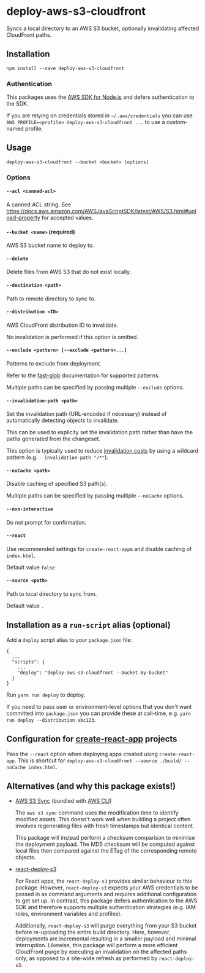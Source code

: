 # deploy-aws-s3-cloudfront

Syncs a local directory to an AWS S3 bucket, optionally invalidating affected CloudFront paths.

## Installation

    npm install --save deploy-aws-s3-cloudfront

### Authentication

This packages uses the [AWS SDK for Node.js](https://aws.amazon.com/sdk-for-node-js/) and defers authentication to the SDK.

If you are relying on credentials stored in `~/.aws/credentials` you can use `AWS_PROFILE=<profile> deploy-aws-s3-cloudfront ...` to use a custom-named profile.

## Usage

    deploy-aws-s3-cloudfront --bucket <bucket> [options]

### Options

#### `--acl <canned-acl>`

A canned ACL string. See https://docs.aws.amazon.com/AWSJavaScriptSDK/latest/AWS/S3.html#upload-property for accepted values.

#### `--bucket <name>` (required)

AWS S3 bucket name to deploy to.

#### `--delete`

Delete files from AWS S3 that do not exist locally.

#### `--destination <path>`

Path to remote directory to sync to.

#### `--distribution <ID>`

AWS CloudFront distribution ID to invalidate.

No invalidation is performed if this option is omitted.

#### `--exclude <pattern> [--exclude <pattern>...]`

Patterns to exclude from deployment.

Refer to the [fast-glob](https://www.npmjs.com/package/fast-glob) documentation for supported patterns.

Multiple paths can be specified by passing multiple `--exclude` options.

#### `--invalidation-path <path>`

Set the invalidation path (URL-encoded if necessary) instead of automatically detecting objects to invalidate.

This can be used to explicity set the invalidation path rather than have the paths generated from the changeset.

This option is typically used to reduce [invalidation costs](https://docs.aws.amazon.com/AmazonCloudFront/latest/DeveloperGuide/Invalidation.html#PayingForInvalidation) by using a wildcard pattern (e.g. `--invalidation-path "/*"`).

#### `--noCache <path>`

Disable caching of specified S3 path(s).

Multiple paths can be specified by passing multiple `--noCache` options.

#### `--non-interactive`

Do not prompt for confirmation.

#### `--react`

Use recommended settings for `create-react-app`s and disable caching of `index.html`.

Default value `false`

#### `--source <path>`

Path to local directory to sync from.

Default value `.`

## Installation as a `run-script` alias (optional)

Add a `deploy` script alias to your `package.json` file:

    {
      ...
      "scripts": {
        ...
        "deploy": "deploy-aws-s3-cloudfront --bucket my-bucket"
      }
    }

Run `yarn run deploy` to deploy.

If you need to pass user or environment-level options that you don't want committed into `package.json` you can provide these at call-time, e.g. `yarn run deploy --distribution abc123`.

## Configuration for [create-react-app](https://github.com/facebook/create-react-app) projects

Pass the `--react` option when deploying apps created using `create-react-app`. This is shortcut for `deploy-aws-s3-cloudfront --source ./build/ --noCache index.html`.

## Alternatives (and why this package exists!)

* [AWS S3 Sync](https://docs.aws.amazon.com/cli/latest/reference/s3/sync.html) (bundled with [AWS CLI](https://aws.amazon.com/cli/))

  The `aws s3 sync` command uses the modification time to identify modified assets. This doesn't work well when building a project often involves regenerating files with fresh timestamps but identical content.

  This package will instead perform a checksum comparison to minimise the deployment payload. The MD5 checksum will be computed against local files then compared against the ETag of the corresponding remote objects.

* [react-deploy-s3](https://www.npmjs.com/package/react-deploy-s3)

  For React apps, the `react-deploy-s3` provides similar behaviour to this package. However, `react-deploy-s3` expects your AWS credentials to be passed in as command arguments and requires additional configuration to get set up. In contrast, this package defers authentication to the AWS SDK and therefore supports multiple authentication strategies (e.g. IAM roles, environment variables and profiles).

  Additionally, `react-deploy-s3` will purge everything from your S3 bucket before re-uploading the entire build directory. Here, however, deployments are incremental resulting in a smaller payload and minimal interruption. Likewise, this package will perform a more efficient CloudFront purge by executing an invalidation on the affected paths only, as opposed to a site-wide refresh as performed by `react-deploy-s3`.
